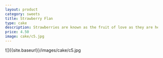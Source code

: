 ```yaml
---
layout: product
category: sweets
title: Strawberry Flan
type: cake
description: Strawberries are known as the fruit of love as they are heart shaped, bright red and sexy. Tasting Treat’s Strawberry flan looks sexy too with its plump, red juicy strawberries from U.S and Korea, covering a almond cream pastry.
price: 4.50
image: cake/c5.jpg
---
```


![]{{site.baseurl}}/images/cake/c5.jpg

